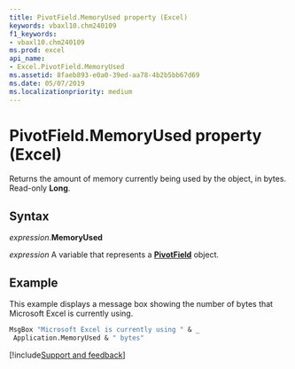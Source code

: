 ```yaml
---
title: PivotField.MemoryUsed property (Excel)
keywords: vbaxl10.chm240109
f1_keywords:
- vbaxl10.chm240109
ms.prod: excel
api_name:
- Excel.PivotField.MemoryUsed
ms.assetid: 8faeb893-e0a0-39ed-aa78-4b2b5bb67d69
ms.date: 05/07/2019
ms.localizationpriority: medium
---
```



# PivotField.MemoryUsed property (Excel)

Returns the amount of memory currently being used by the object, in bytes. Read-only **Long**.


## Syntax

_expression_.**MemoryUsed**

_expression_ A variable that represents a **[PivotField](Excel.PivotField.md)** object.


## Example

This example displays a message box showing the number of bytes that Microsoft Excel is currently using.

```vb
MsgBox "Microsoft Excel is currently using " & _ 
 Application.MemoryUsed & " bytes"
```




[!include[Support and feedback](~/includes/feedback-boilerplate.md)]